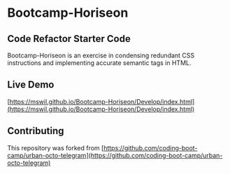# Bootcamp-Horiseon
## Code Refactor Starter Code
Bootcamp-Horiseon is an exercise in condensing redundant CSS instructions and implementing accurate semantic tags in HTML.

## Live Demo
[https://mswil.github.io/Bootcamp-Horiseon/Develop/index.html](https://mswil.github.io/Bootcamp-Horiseon/Develop/index.html)

## Contributing
This repository was forked from [https://github.com/coding-boot-camp/urban-octo-telegram](https://github.com/coding-boot-camp/urban-octo-telegram)

